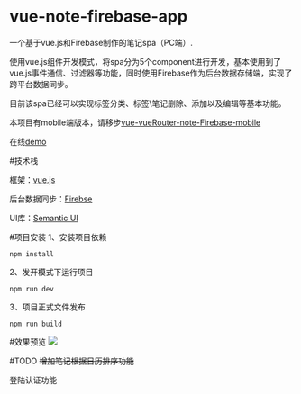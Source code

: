 # vue-note-firebase-app
一个基于vue.js和Firebase制作的笔记spa（PC端）.

使用vue.js组件开发模式，将spa分为5个component进行开发，基本使用到了vue.js事件通信、过滤器等功能，同时使用Firebase作为后台数据存储端，实现了跨平台数据同步。

目前该spa已经可以实现标签分类、标签\笔记删除、添加以及编辑等基本功能。

本项目有mobile端版本，请移步[vue-vueRouter-note-Firebase-mobile](https://github.com/Geocld/vue-vueRouter-note-Firebase-mobile)

在线[demo](http://geocld.github.io/demo/pc-note/index.html)

#技术栈

框架：[vue.js](http://cn.vuejs.org/)

后台数据同步：[Firebse](https://www.firebase.com/)

UI库：[Semantic UI](http://www.semantic-ui.cn/)

#项目安装
1、安装项目依赖

	npm install

2、发开模式下运行项目

	npm run dev

3、项目正式文件发布

	npm run build

#效果预览
![](http://i.imgur.com/I2KkSfi.png)

#TODO
<del>增加笔记根据日历排序功能</del>

登陆认证功能